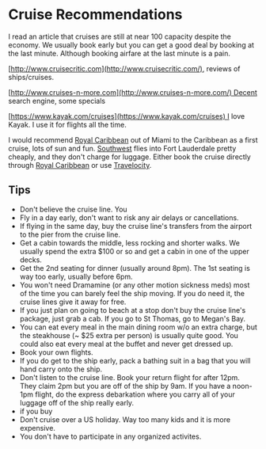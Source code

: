 # Cruise Recommendations

I read an article that cruises are still at near 100 capacity despite the economy. We usually book early but you can get a good deal by booking at the last minute. Although booking airfare at the last minute is a pain.

[http://www.cruisecritic.com](http://www.cruisecritic.com/), reviews of ships/cruises.

[http://www.cruises-n-more.com](http://www.cruises-n-more.com/) Decent search engine, some specials

[https://www.kayak.com/cruises](https://www.kayak.com/cruises) I love Kayak. I use it for flights all the time.

I would recommend [Royal Caribbean](http://www.royalcaribbean.com/) out of Miami to the Caribbean as a first cruise, lots of sun and fun. [Southwest](http://www.southwest.com/) flies into Fort Lauderdale pretty cheaply, and they don't charge for luggage. Either book the cruise directly through [Royal Caribbean](http://www.royalcaribbean.com/) or use [Travelocity](http://www.travelocity.com/:).

## Tips

* Don't believe the cruise line. You 
* Fly in a day early, don't want to risk any air delays or cancellations.
* If flying in the same day, buy the cruise line's transfers from the airport to the pier from the cruise line.
* Get a cabin towards the middle, less rocking and shorter walks. We usually spend the extra $100 or so and get a cabin in one of the upper decks.
* Get the 2nd seating for dinner (usually around 8pm). The 1st seating is way too early, usually before 6pm.
* You won't need Dramamine (or any other motion sickness meds) most of the time you can barely feel the ship moving. If you do need it, the cruise lines give it away for free.
* If you just plan on going to beach at a stop don't buy the cruise line's package, just grab a cab. If you go to St Thomas, go to Megan's Bay.
* You can eat every meal in the main dining room w/o an extra charge, but the steakhouse (~ $25 extra per person) is usually quite good. You could also eat every meal at the buffet and never get dressed up.
* Book your own flights.
* If you do get to the ship early, pack a bathing suit in a bag that you will hand carry onto the ship.
* Don't listen to the cruise line. Book your return flight for after 12pm. They claim 2pm but you are off of the ship by 9am. If you have a noon-1pm flight, do the express debarkation where you carry all of your luggage off of the ship really early.
* if you buy 
* Don't cruise over a US holiday. Way too many kids and it is more expensive.
* You don't have to participate in any organized activites.
